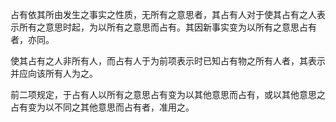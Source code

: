 占有依其所由发生之事实之性质，无所有之意思者，其占有人对于使其占有之人表示所有之意思时起，为以所有之意思而占有。其因新事实变为以所有之意思占有者，亦同。

使其占有之人非所有人，而占有人于为前项表示时已知占有物之所有人者，其表示并应向该所有人为之。

前二项规定，于占有人以所有之意思占有变为以其他意思而占有，或以其他意思之占有变为以不同之其他意思而占有者，准用之。